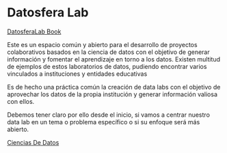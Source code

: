 # Datosfera Lab

[DatosferaLab Book](https://wikimediacolombia.gitbook.io/datosferalab/)


Este es un espacio común y abierto para el desarrollo de proyectos colaborativos basados en la ciencia de datos con el objetivo de generar información y fomentar el aprendizaje en torno a los datos. Existen multitud de ejemplos de estos laboratorios de datos, pudiendo encontrar varios vinculados a instituciones y entidades educativas

Es de hecho una práctica común la creación de data labs con el objetivo de aprovechar los datos de la propia institución y generar información valiosa con ellos.&#x20;

Debemos tener claro por ello desde el inicio, si vamos a centrar nuestro data lab en un tema o problema específico o si su enfoque será más abierto.

[Ciencias De Datos](https://wikimediacolombia.gitbook.io/datosferalab/ciencia-de-datos/quickstart)
